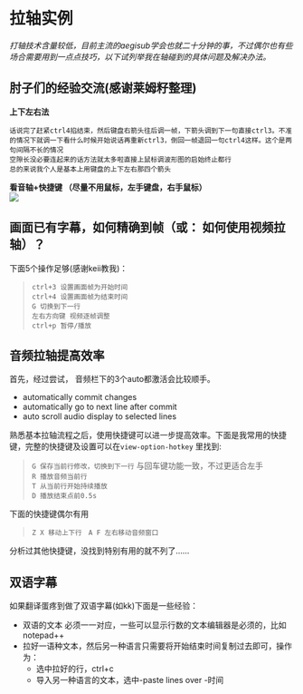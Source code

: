 # 拉轴实例
*打轴技术含量较低，目前主流的aegisub学会也就二十分钟的事，不过偶尔也有些场合需要用到一点点技巧，以下试列举我在轴碰到的具体问题及解决办法。*  

## 肘子们的经验交流(感谢莱姆籽整理)  

**上下左右法**
```
话说完了赶紧ctrl4掐结束，然后键盘右箭头往后调一帧，下箭头调到下一句直接ctrl3。不准的情况下就调一下看什么时候开始说话再重新ctrl3，倒回一帧退回一句ctrl4这样。这个是两句间隔不长的情况  
空隙长没必要连起来的话方法就太多啦直接上鼠标调波形图的启始终止都行  
总的来说我个人是基本上用键盘的上下左右那四个箭头  
```
**看音轴+快捷键 （尽量不用鼠标，左手键盘，右手鼠标）**  
![](http://i.imgur.com/7EjbU6a.png)




## 画面已有字幕，如何精确到帧（或： 如何使用视频拉轴）？  
下面5个操作足够(感谢keii教我)：  

>`ctrl+3 设置画面帧为开始时间`  
>`ctrl+4 设置画面帧为结束时间`  
>`G 切换到下一行`  
>`左右方向键 视频逐帧调整`  
>`ctrl+p 暂停/播放`

## 音频拉轴提高效率    

首先，经过尝试， 音频栏下的3个auto都激活会比较顺手。
* automatically commit changes  
* automatically go to next line after commit  
* auto scroll audio display to selected lines  
    
熟悉基本拉轴流程之后，使用快捷键可以进一步提高效率。下面是我常用的快捷键，完整的快捷键及设置可以在`view-option-hotkey` 里找到:  

>`G 保存当前行修改，切换到下一行` 与回车键功能一致，不过更适合左手  
>`R 播放音频当前行`  
>`T 从当前行开始持续播放`  
>`D 播放结束点前0.5s`  

下面的快捷键偶尔有用
>`Z X 移动上下行`  
>`A F 左右移动音频窗口`  


分析过其他快捷键，没找到特别有用的就不列了……  

## 双语字幕    

如果翻译蛋疼到做了双语字幕(如kk)下面是一些经验：
* 双语的文本 必须一一对应，一些可以显示行数的文本编辑器是必须的，比如notepad++  
* 拉好一语种文本，然后另一种语言只需要将开始结束时间复制过去即可，操作为：   
    * 选中拉好的行，ctrl+c  
    * 导入另一种语言的文本，选中-paste lines over -时间  
    
    


